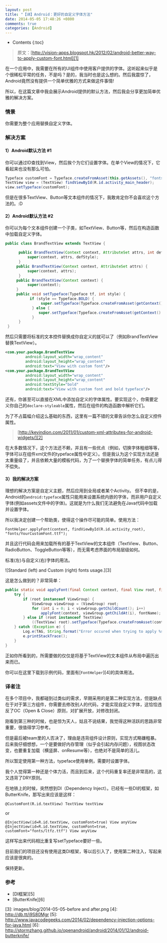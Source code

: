 ```yaml
---
layout: post
title: "【译】Android：更好的自定义字体方法"
date: 2014-05-05 17:48:26 +0800
comments: true
categories: [Android]
---
```


* Contents
{:toc}

> 原文：[http://vision-apps.blogspot.hk/2012/02/android-better-way-to-apply-custom-font.html][1]

在一个应用中，我需要在所有的UI组件中使用客户提供的字体。这听起来似乎是个很稀松平常的任务，不是吗？是的，我当时也是这么想的。然后我震惊了，Android竟然没有提供一个简单优雅的方式来做这件事情!

所以，在这篇文章中我会展示Android提供的默认方法，然后我会分享更加简单优雅的解决方案。

### 情景

你需要为整个应用替换自定义字体。

### 解决方案

#### 1）Android默认方法 #1

你可以通过ID查找到View，然后挨个为它们设置字体。在单个View的情况下，它看起来也没有那么可怕。

```java
Typeface customFont = Typeface.createFromAsset(this.getAssets(), "fonts/YourCustomFont.ttf");
TextView view = (TextView) findViewById(R.id.activity_main_header);
view.setTypeface(customFont);
```

但是在很多TextView、Button等文本组件的情况下，我敢肯定你不会喜欢这个方法的。:D

#### 2）Android默认方法 #2

你可以为每个文本组件创建一个子类，如TextView、Button等，然后在构造函数中加载自定义字体。

```java
public class BrandTextView extends TextView {

      public BrandTextView(Context context, AttributeSet attrs, int defStyle) {
          super(context, attrs, defStyle);
      }
     public BrandTextView(Context context, AttributeSet attrs) {
          super(context, attrs);
      }
     public BrandTextView(Context context) {
          super(context);
     }
     public void setTypeface(Typeface tf, int style) {
           if (style == Typeface.BOLD) {
                super.setTypeface(Typeface.createFromAsset(getContext().getAssets(), "fonts/YourCustomFont_Bold.ttf"));
            } else {
               super.setTypeface(Typeface.createFromAsset(getContext().getAssets(), "fonts/YourCustomFont.ttf"));
            }
      }
 }
```

然后只需要将标准的文本控件替换成你自定义的就可以了（例如BrandTextView替换TextView）。

```xml
<com.your.package.BrandTextView
         android:layout_width="wrap_content"
         android:layout_height="wrap_content"
         android:text="View with custom font"/>
<com.your.package.BrandTextView
         android:layout_width="wrap_content"
         android:layout_height="wrap_content"
         android:textStyle="bold"
         android:text="View with custom font and bold typeface"/>
```

还有，你甚至可以直接在XML中添加自定义的字体属性。要实现这个，你需要定义你自己的```declare-styleable```属性，然后在组件的构造函数中解析它们。

为了不占篇幅介绍这么基础的东西，这里有一篇不错的文章告诉你怎么自定义控件属性。

> [http://kevindion.com/2011/01/custom-xml-attributes-for-android-widgets/][2]

在大多数情况下，这个方法还不赖，并且有一些优点（例如，切换字体粗细等等，字体可以在组件xml文件的typeface属性中定义）。但是我认为这个实现方法还是太重量级了，并且依赖大量的模板代码，为了一个替换字体的简单任务，有点儿得不偿失。

#### 3）我的解决方案

理想的解决方案是自定义主题，然后应用到全局或者某个Activity。
但不幸的是，Android的```android:typeface```属性只能用来设置系统内嵌的字体，而非用户自定义字体(例如assets文件中的字体)。这就是为什么我们无法避免在Java代码中加载并设置字体。

所以我决定创建一个帮助类，使得这个操作尽可能的简单。使用方法：

```
FontHelper.applyFont(context, findViewById(R.id.activity_root), "fonts/YourCustomFont.ttf");
```

并且这行代码会用来加载所有的基于TextView的文本组件（TextView、Button、RadioButton、ToggleButton等等），而无需考虑界面的布局层级如何。

标准(左)与自定义(右)字体的用法。

![Standard (left) and Custom (right) fonts usage.][3]

这是怎么做到的？非常简单：

```java
public static void applyFont(final Context context, final View root, final String fontName) {
    try {
        if (root instanceof ViewGroup) {
            ViewGroup viewGroup = (ViewGroup) root;
            for (int i = 0; i < viewGroup.getChildCount(); i++)
                applyFont(context, viewGroup.getChildAt(i), fontName);
        } else if (root instanceof TextView)
            ((TextView) root).setTypeface(Typeface.createFromAsset(context.getAssets(), fontName));
    } catch (Exception e) {
        Log.e(TAG, String.format("Error occured when trying to apply %s font for %s view", fontName, root));
        e.printStackTrace();
    }
}
```

正如你所看到的，所需要做的仅仅是将基于TextView的文本组件从布局中遍历出来而已。

你可以在这里下载到示例代码，里面有[```FontHelper```][4]的具体用法。

### 译者注

在多个项目中，我都碰到过类似的需求，早期采用的是第二种实现方法，但是缺点在于对于第三方组件，你需要去修改别人的代码，才能实现自定义字体，这恰恰违反了OC（Open & Close）原则，对扩展开放，对修改封闭。

刚看到第三种的时候，也是惊为天人，姑且不说结果，我觉得这种活跃的思路非常重要，很值得学习参考。

但是最后被team里的人否决了，理由是违背组件设计原则，实现方式略嫌粗暴。后来我仔细想想，一个是要做好内存管理（似乎会引起内存问题），视图状态改变，也要重复加载（横竖屏、onResume等），也绝对不是简单的活儿。

所以暂定使用第一种方法，typeface使用单例，需要时设置字体。

我个人觉得第一种还是个体力活，而且到后来，这个代码重复率还是非常高的，这又违背了DRY原则。

在地铁上的时候，突然想到DI（Dependency Inject）。已经有一些DI的框架，如ButterKnife，那写出来应该是这样：

```
@CustomFont(R.id.textView) TextView textView
```
or

```
@InjectView(id=R.id.textView, customFont=true) View anyView
@InjectView(id=R.id.textView, customFont=true, customFont="fonts/ltfz.ttf") View anyView
```
这样写出来代码相比重复写setTypeface要好一些。

目前我们的项目还没有使用这类DI框架，等以后引入了，使用第二种注入，写起来应该是很爽的。

保持更新。
 
### 参考

- [DI框架][5]
- [ButterKnife][6]

[1]: http://vision-apps.blogspot.hk/2012/02/android-better-way-to-apply-custom-font.html
[2]: http://kevindion.com/2011/01/custom-xml-attributes-for-android-widgets/
[3]: images/blog/2014-05-05-before and after.png
[4]: http://db.tt/i9S80Mgr
[5]: http://www.javacodegeeks.com/2014/02/dependency-injection-options-for-java.html
[6]: http://stormzhang.github.io/openandroid/android/2014/01/12/android-butterknife/